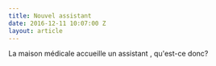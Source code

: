 ```yaml
---
title: Nouvel assistant
date: 2016-12-11 10:07:00 Z
layout: article
---
```


La maison médicale accueille un assistant , qu'est-ce donc? 